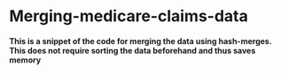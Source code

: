 # Merging-medicare-claims-data
#### This is a snippet of the code for merging the data using hash-merges. This does not require sorting the data beforehand and thus saves memory
